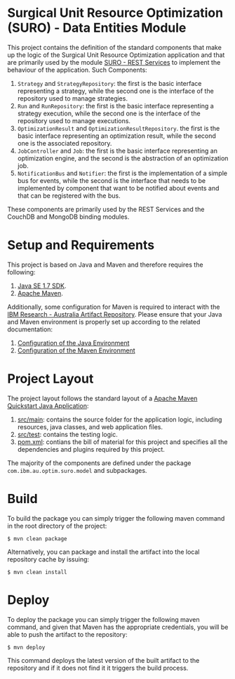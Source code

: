 Surgical Unit Resource Optimization (SURO) - Data Entities Module
=================================================================

This project contains the definition of the standard components that make up the logic of the Surgical Unit Resource Optimization application and that are primarily used by the module [SURO - REST Services](../../tree/master/suro-oaas-api/README.md) to implement the behaviour of the application. Such Components:

1. `Strategy` and `StrategyRepository`: the first is the basic interface representing a strategy, while the second one is the interface of the repository used to manage strategies.
2. `Run` and `RunRepository`: the first is the basic interface representing a strategy execution, while the second one is the interface of the repository used to manage executions.
3. `OptimizationResult` and `OptimizationResultRepository`. the first is the basic interface representing an optimization result, while the second one is the associated repository.
4. `JobController` and `Job`: the first is the basic interface representing an optimization engine, and the second is the abstraction of an optimization job.
5. `NotificationBus` and `Notifier`: the first is the implementation of a simple bus for events, while the second is the interface that needs to be implemented by component that want to be notified about events and that can be registered with the bus.

These components are primarily used by the REST Services and the CouchDB and MongoDB binding modules.

Setup and Requirements
======================

This project is based on Java and Maven and therefore requires the following:

1. [Java SE 1.7 SDK](http://www.oracle.com/technetwork/java/javase/downloads/jdk7-downloads-1880260.html).
2. [Apache Maven](https://maven.apache.org).

Additionally, some configuration for Maven is required to interact with the [IBM Research - Australia Artifact Repository](https://mrlartifacts.sl.cloud9.ibm.com). Please ensure that your Java and Maven environment is properly set up according to the related documentation:

1. [Configuration of the Java Environment](https://mrlartifacts.sl.cloud9.ibm.com/ssl.shtml)
2. [Configuration of the Maven Environment](https://mrlartifacts.sl.cloud9.ibm.com/repository.shtml)

Project Layout
==============

The project layout follows the standard layout of a [Apache Maven Quickstart Java Application](http://maven.apache.org/archetypes/maven-archetype-quickstart/):

1. [src/main](../../tree/master/suro-oaas-model/src/main): contains the source folder for the application logic, including resources, java classes, and web application files.
2. [src/test](../../tree/master/suro-oaas-model/src/test): contains the testing logic.
3. [pom.xml](../../tree/master/suro-oaas-model/pom.xml): contians the bill of material for this project and specifies all the dependencies and plugins required by this project.
 
The majority of the components are defined under the package `com.ibm.au.optim.suro.model` and subpackages.

Build
=====

To build the package you can simply trigger the following maven command in the root directory of the project:

    $ mvn clean package
    
Alternatively, you can package and install the artifact into the local repository cache by issuing:

    $ mvn clean install

Deploy
======

To deploy the package you can simply trigger the following maven command, and given that Maven has the appropriate credentials, you will be able to push the artifact to the repository:

    $ mvn deploy
    
This command deploys the latest version of the built artifact to the repository and if it does not find it it triggers the build process.